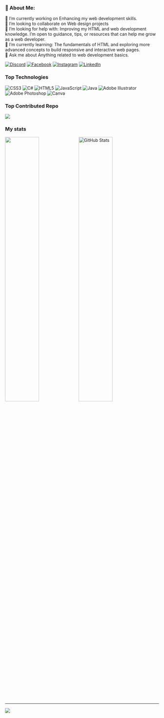 

### 💫 About Me:
🔭 I’m currently working on Enhancing my web development skills.<br>👯 I’m looking to collaborate on Web design projects<br>🤝 I’m looking for help with: Improving my HTML and web development knowledge. I’m open to guidance, tips, or resources that can help me grow as a web developer.<br>🌱 I’m currently learning: The fundamentals of HTML and exploring more advanced concepts to build responsive and interactive web pages.<br>💬 Ask me about Anything related to web development basics.<br><be>

[![Discord](https://img.shields.io/badge/Discord-%237289DA.svg?logo=discord&logoColor=white)](https://discord.gg/https://discord.gg/DwGZuHpj) [![Facebook](https://img.shields.io/badge/Facebook-%231877F2.svg?logo=Facebook&logoColor=white)](https://facebook.com/muhannadajm) [![Instagram](https://img.shields.io/badge/Instagram-%23E4405F.svg?logo=Instagram&logoColor=white)](https://instagram.com/Muhannadajm) [![LinkedIn](https://img.shields.io/badge/LinkedIn-%230077B5.svg?logo=linkedin&logoColor=white)](https://linkedin.com/in/mohannad-samara) 

### Top Technologies
![CSS3](https://img.shields.io/badge/css3-%231572B6.svg?style=flat&logo=css3&logoColor=white) ![C#](https://img.shields.io/badge/c%23-%23239120.svg?style=flat&logo=csharp&logoColor=white) ![HTML5](https://img.shields.io/badge/html5-%23E34F26.svg?style=flat&logo=html5&logoColor=white) ![JavaScript](https://img.shields.io/badge/javascript-%23323330.svg?style=flat&logo=javascript&logoColor=%23F7DF1E) ![Java](https://img.shields.io/badge/java-%23ED8B00.svg?style=flat&logo=openjdk&logoColor=white) ![Adobe Illustrator](https://img.shields.io/badge/adobe%20illustrator-%23FF9A00.svg?style=flat&logo=adobe%20illustrator&logoColor=white) ![Adobe Photoshop](https://img.shields.io/badge/adobe%20photoshop-%2331A8FF.svg?style=flat&logo=adobe%20photoshop&logoColor=white) ![Canva](https://img.shields.io/badge/Canva-%2300C4CC.svg?style=flat&logo=Canva&logoColor=white)

###  Top Contributed Repo
![](https://github-contributor-stats.vercel.app/api?username=MohannadAjameih&limit=5&theme=dark&combine_all_yearly_contributions=true)

###  My stats

<div align="left">
  <img src="https://github-readme-stats.vercel.app/api?username=MohannadAjameih&theme=dark&hide_border=false&include_all_commits=false&count_private=false" style="width: 47%;">
  <img src="https://github-readme-streak-stats.herokuapp.com/?user=MohannadAjameih&theme=dark&hide_border=false" alt="GitHub Stats" style="width: 47%;">
</div>

---
[![](https://visitcount.itsvg.in/api?id=MohannadAjameih&icon=0&color=0)](https://visitcount.itsvg.in)

<!-- Proudly created with GPRM ( https://gprm.itsvg.in ) -->

